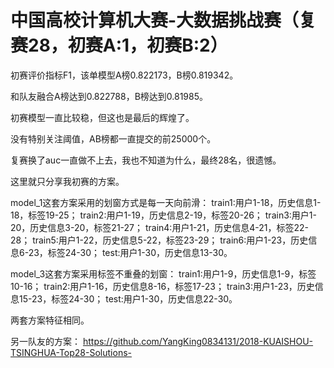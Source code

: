 # 中国高校计算机大赛-大数据挑战赛（复赛28，初赛A:1，初赛B:2）
初赛评价指标F1，该单模型A榜0.822173，B榜0.819342。

和队友融合A榜达到0.822788，B榜达到0.81985。

初赛模型一直比较稳，但这也是最后的辉煌了。

没有特别关注阈值，AB榜都一直提交的前25000个。

复赛换了auc一直做不上去，我也不知道为什么，最终28名，很遗憾。

这里就只分享我初赛的方案。

model_1这套方案采用的划窗方式是每一天向前滑：
train1:用户1-18，历史信息1-18，标签19-25；
train2:用户1-19，历史信息2-19，标签20-26；
train3:用户1-20，历史信息3-20，标签21-27；
train4:用户1-21，历史信息4-21，标签22-28；
train5:用户1-22，历史信息5-22，标签23-29；
train6:用户1-23，历史信息6-23，标签24-30；
test:用户1-30，历史信息13-30。

model_3这套方案采用标签不重叠的划窗：
train1:用户1-9，历史信息1-9，标签10-16；
train2:用户1-16，历史信息8-16，标签17-23；
train3:用户1-23，历史信息15-23，标签24-30；
test:用户1-30，历史信息22-30。

两套方案特征相同。

另一队友的方案：
https://github.com/YangKing0834131/2018-KUAISHOU-TSINGHUA-Top28-Solutions-
